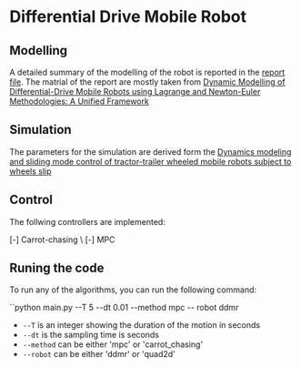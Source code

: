 # Differential Drive Mobile Robot
## Modelling
A detailed summary of the modelling of the robot is reported in the [report file](https://github.com/asarmadi/Differential_Drive_Mobile_Robot/blob/main/Docs/report.pdf). The matrial of the report are mostly taken from [Dynamic Modelling of Differential-Drive Mobile Robots using Lagrange and Newton-Euler Methodologies: A Unified Framework](https://www.hilarispublisher.com/open-access/dynamic-modelling-of-differentialdrive-mobile-robots-using-lagrange-and-newtoneuler-methodologies-a-unified-framework-2168-9695.1000107.pdf)

## Simulation
The parameters for the simulation are derived form the [Dynamics modeling and sliding mode control of tractor-trailer wheeled mobile robots subject to wheels slip](https://www.sciencedirect.com/science/article/pii/S0094114X18319062)

## Control
The follwing controllers are implemented:

[-] Carrot-chasing \\
[-] MPC

## Runing the code
To run any of the algorithms, you can run the following command:

``python main.py --T 5 --dt 0.01 --method mpc -- robot ddmr

- `--T`       is an integer showing the duration of the motion in seconds
- `--dt`      is the sampling time is seconds
- `--method`  can be either 'mpc' or 'carrot_chasing'
- `--robot`   can be either 'ddmr' or 'quad2d'
